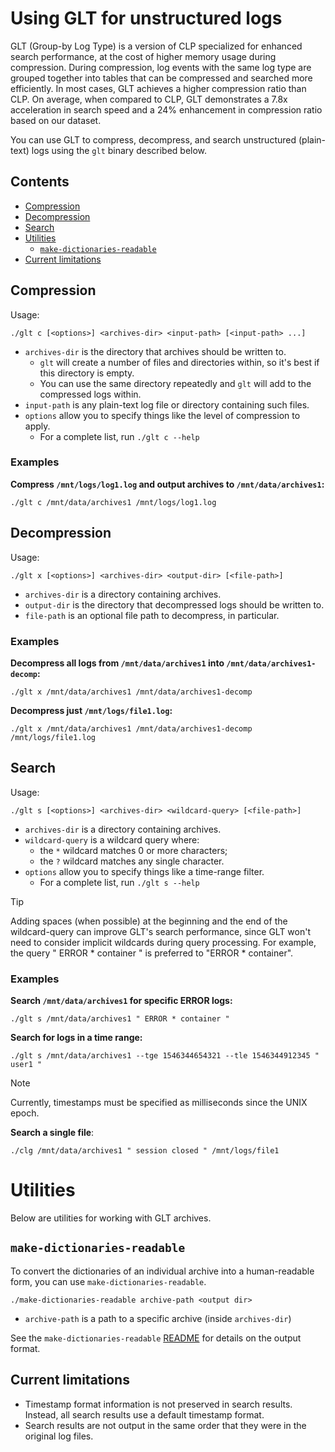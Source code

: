 # Using GLT for unstructured logs

GLT (Group-by Log Type) is a version of CLP specialized for enhanced search performance, at the cost 
of higher memory usage during compression. During compression, log events with the same log type are 
grouped together into tables that can be compressed and searched more efficiently. In most cases, 
GLT achieves a higher compression ratio than CLP. On average, when compared to CLP, GLT demonstrates a 
7.8x acceleration in search speed and a 24% enhancement in compression ratio based on our dataset.

You can use GLT to compress, decompress, and search unstructured (plain-text) logs using the `glt`
binary described below.

## Contents

* [Compression](#compression)
* [Decompression](#decompression)
* [Search](#search)
* [Utilities](#utilities)
  * [`make-dictionaries-readable`](#make-dictionaries-readable)
* [Current limitations](#current-limitations)

## Compression

Usage:

```shell
./glt c [<options>] <archives-dir> <input-path> [<input-path> ...]
```

* `archives-dir` is the directory that archives should be written to.
  * `glt` will create a number of files and directories within, so it's best if this directory is
    empty.
  * You can use the same directory repeatedly and `glt` will add to the compressed logs within.
* `input-path` is any plain-text log file or directory containing such files.
* `options` allow you to specify things like the level of compression to apply.
    * For a complete list, run `./glt c --help`

### Examples

**Compress `/mnt/logs/log1.log` and output archives to `/mnt/data/archives1`:**

```shell
./glt c /mnt/data/archives1 /mnt/logs/log1.log
```

## Decompression

Usage:

```shell
./glt x [<options>] <archives-dir> <output-dir> [<file-path>]
```

* `archives-dir` is a directory containing archives.
* `output-dir` is the directory that decompressed logs should be written to.
* `file-path` is an optional file path to decompress, in particular.

### Examples

**Decompress all logs from `/mnt/data/archives1` into `/mnt/data/archives1-decomp`:**

```shell
./glt x /mnt/data/archives1 /mnt/data/archives1-decomp
```

**Decompress just `/mnt/logs/file1.log`:**

```shell
./glt x /mnt/data/archives1 /mnt/data/archives1-decomp /mnt/logs/file1.log
```

## Search

Usage:

```shell
./glt s [<options>] <archives-dir> <wildcard-query> [<file-path>]
```

* `archives-dir` is a directory containing archives.
* `wildcard-query` is a wildcard query where:
    * the `*` wildcard matches 0 or more characters;
    * the `?` wildcard matches any single character.
* `options` allow you to specify things like a time-range filter.
    * For a complete list, run `./glt s --help`

> [!TIP]
> Adding spaces (when possible) at the beginning and the end of the wildcard-query can improve GLT's 
> search performance, since GLT won't need to consider implicit wildcards during query processing.
> For example, the query " ERROR * container " is preferred to "ERROR * container".

### Examples

**Search `/mnt/data/archives1` for specific ERROR logs:**

```shell
./glt s /mnt/data/archives1 " ERROR * container "
```

**Search for logs in a time range:**

```shell
./glt s /mnt/data/archives1 --tge 1546344654321 --tle 1546344912345 " user1 "
```

> [!NOTE]
> Currently, timestamps must be specified as milliseconds since the UNIX epoch.

**Search a single file**:

```shell
./clg /mnt/data/archives1 " session closed " /mnt/logs/file1
```

# Utilities

Below are utilities for working with GLT archives.

## `make-dictionaries-readable`

To convert the dictionaries of an individual archive into a human-readable form, you can use
`make-dictionaries-readable`.

```shell
./make-dictionaries-readable archive-path <output dir>
```

* `archive-path` is a path to a specific archive (inside `archives-dir`)

See the `make-dictionaries-readable`
[README](../../components/core/src/clp/make_dictionaries_readable/README.md) for details on the
output format.


## Current limitations

* Timestamp format information is not preserved in search results. Instead, all search results use a
  default timestamp format.
* Search results are not output in the same order that they were in the original log files.
